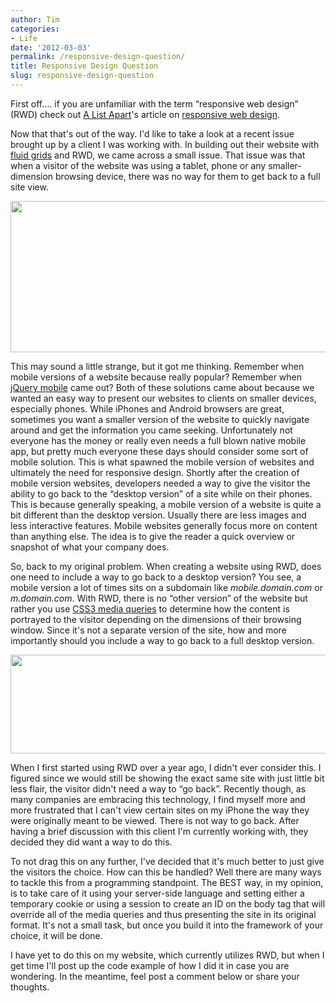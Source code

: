 ```yaml
---
author: Tim
categories:
- Life
date: '2012-03-03'
permalink: /responsive-design-question/
title: Responsive Design Question
slug: responsive-design-question
---
```


First off&#8230;. if you are unfamiliar with the term &#8220;responsive web design&#8221; (RWD) check out [A List Apart][1]'s article on [responsive web design][2].

Now that that's out of the way. I'd like to take a look at a recent issue brought up by a client I was working with. In building out their website with [fluid grids][3] and RWD, we came across a small issue. That issue was that when a visitor of the website was using a tablet, phone or any smaller-dimension browsing device, there was no way for them to get back to a full site view.

[<img class="aligncenter size-full wp-image-342" title="largeGrid" src="http://timw.co/wp-content/uploads/2012/03/largeGrid.png" alt="" width="615" height="242" />][4]

This may sound a little strange, but it got me thinking. Remember when mobile versions of a website because really popular? Remember when [jQuery mobile][5] came out? Both of these solutions came about because we wanted an easy way to present our websites to clients on smaller devices, especially phones. While iPhones and Android browsers are great, sometimes you want a smaller version of the website to quickly navigate around and get the information you came seeking. Unfortunately not everyone has the money or really even needs a full blown native mobile app, but pretty much everyone these days should consider some sort of mobile solution. This is what spawned the mobile version of websites and ultimately the need for responsive design. Shortly after the creation of mobile version websites, developers needed a way to give the visitor the ability to go back to the &#8220;desktop version&#8221; of a site while on their phones. This is because generally speaking, a mobile version of a website is quite a bit different than the desktop version. Usually there are less images and less interactive features. Mobile websites generally focus more on content than anything else. The idea is to give the reader a quick overview or snapshot of what your company does.

So, back to my original problem. When creating a website using RWD, does one need to include a way to go back to a desktop version? You see, a mobile version a lot of times sits on a subdomain like *mobile.domain.com* or *m.domain.com*. With RWD, there is no &#8220;other version&#8221; of the website but rather you use [CSS3 media queries][6] to determine how the content is portrayed to the visitor depending on the dimensions of their browsing window. Since it's not a separate version of the site, how and more importantly should you include a way to go back to a full desktop version.

[<img class="aligncenter size-full wp-image-341" title="smallGrid" src="http://timw.co/wp-content/uploads/2012/03/smallGrid.png" alt="" width="615" height="158" />][7]

When I first started using RWD over a year ago, I didn't ever consider this. I figured since we would still be showing the exact same site with just little bit less flair, the visitor didn't need a way to &#8220;go back&#8221;. Recently though, as many companies are embracing this technology, I find myself more and more frustrated that I can't view certain sites on my iPhone the way they were originally meant to be viewed. There is not way to go back. After having a brief discussion with this client I'm currently working with, they decided they did want a way to do this.

To not drag this on any further, I've decided that it's much better to just give the visitors the choice. How can this be handled? Well there are many ways to tackle this from a programming standpoint. The BEST way, in my opinion, is to take care of it using your server-side language and setting either a temporary cookie or using a session to create an ID on the body tag that will override all of the media queries and thus presenting the site in its original format. It's not a small task, but once you build it into the framework of your choice, it will be done.

I have yet to do this on my website, which currently utilizes RWD, but when I get time I'll post up the code example of how I did it in case you are wondering. In the meantime, feel post a comment below or share your thoughts.

&nbsp;

 [1]: http://www.alistapart.com
 [2]: http://www.alistapart.com/articles/responsive-web-design/
 [3]: http://foundation.zurb.com/
 [4]: http://timw.co/wp-content/uploads/2012/03/largeGrid.png
 [5]: http://jquerymobile.com/
 [6]: http://reference.sitepoint.com/css/mediaqueries
 [7]: http://timw.co/wp-content/uploads/2012/03/smallGrid.png
 